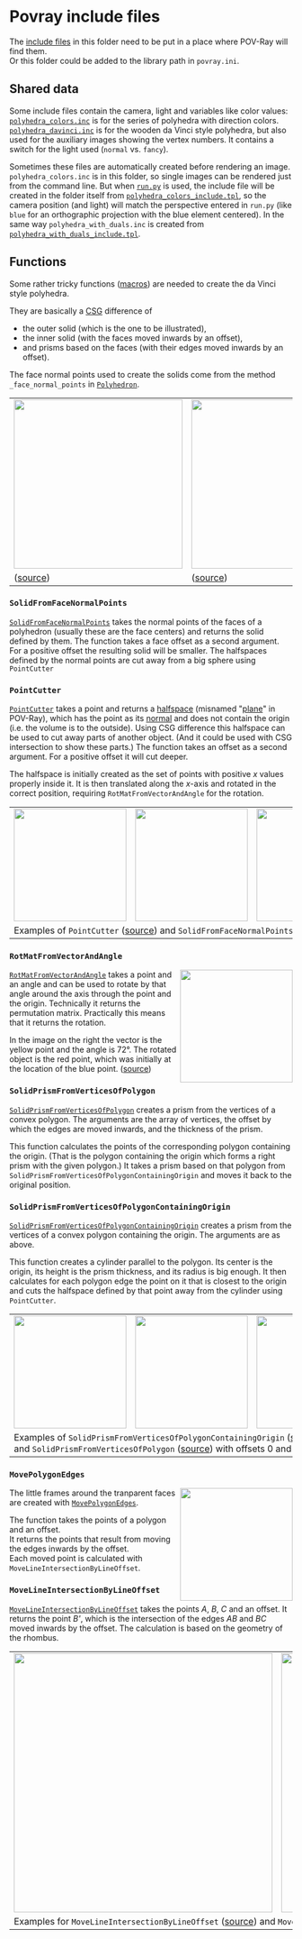 # Povray include files

The [include files](http://www.povray.org/documentation/view/3.6.2/236/) in this folder
need to be put in a place where POV-Ray will find them.<br>
Or this folder could be added to the library path in `povray.ini`.

## Shared data

Some include files contain the camera, light and variables like color values:
[`polyhedra_colors.inc`](https://github.com/watchduck/convex_polyhedra/blob/master/povray_includes/polyhedra_colors.inc)
is for the series of polyhedra with direction colors.
[`polyhedra_davinci.inc`](https://github.com/watchduck/convex_polyhedra/blob/master/povray_includes/polyhedra_davinci.inc)
is for the wooden da Vinci style polyhedra,
but also used for the auxiliary images showing the vertex numbers.
It contains a switch for the light used (`normal` vs. `fancy`).

Sometimes these files are automatically created before rendering an image.
`polyhedra_colors.inc` is in this folder, so single images can be rendered just
from the command line. But when
[`run.py`](https://github.com/watchduck/convex_polyhedra/blob/master/2b_colors_png/run.py)
is used, the include file will be created in
the folder itself from
[`polyhedra_colors_include.tpl`](https://github.com/watchduck/convex_polyhedra/blob/master/2b_colors_png/polyhedra_colors_include.tpl),
so the camera position (and light) will match the perspective entered in `run.py`
(like `blue` for an orthographic projection with the blue element centered).
In the same way `polyhedra_with_duals.inc` is created from
[`polyhedra_with_duals_include.tpl`](https://github.com/watchduck/convex_polyhedra/blob/master/4_dual_compounds/polyhedra_with_duals_include.tpl).

## Functions

Some rather tricky functions ([macros](http://www.povray.org/documentation/view/3.6.2/243/))
are needed to create the da Vinci style polyhedra.

They are basically a [CSG](https://en.wikipedia.org/wiki/Constructive_solid_geometry)
difference of
* the outer solid (which is the one to be illustrated),
* the inner solid (with the faces moved inwards by an offset),
* and prisms based on the faces (with their edges moved inwards by an offset).

The face normal points used to create the solids come from the method
`_face_normal_points` in
[`Polyhedron`](https://github.com/watchduck/convex_polyhedra/blob/master/classes/polyhedron.py).

<table>
    <tr>
        <td><img width="300" src="http://paste.watchduck.net/1804/davinci_cube.png"/>
        <td><img width="300" src="http://paste.watchduck.net/1804/davinci_tetrahedron.png"/>
        <td><img width="300" src="http://paste.watchduck.net/1804/davinci_truncuboct.png"/>
    <tr>
        <td>(<a href="https://github.com/watchduck/convex_polyhedra/blob/master/povray_includes/examples/davinci_cube.pov">source</a>)
        <td>(<a href="https://github.com/watchduck/convex_polyhedra/blob/master/povray_includes/examples/davinci_tetrahedron.pov">source</a>)
        <td>(<a href="https://github.com/watchduck/convex_polyhedra/blob/master/povray_includes/examples/davinci_truncuboct.pov">source</a>)
</table>

### `SolidFromFaceNormalPoints`

[`SolidFromFaceNormalPoints`](https://github.com/watchduck/convex_polyhedra/blob/master/povray_includes/SolidFromFaceNormalPoints.inc)
takes the normal points of the faces of a polyhedron
(usually these are the face centers) and returns the solid defined by them.
The function takes a face offset as a second argument.
For a positive offset the resulting solid will be smaller.
The halfspaces defined by the normal points are cut away from a big sphere using `PointCutter`

### `PointCutter`

[`PointCutter`](https://github.com/watchduck/convex_polyhedra/blob/master/povray_includes/PointCutter.inc)
takes a point and returns a [halfspace](https://en.wikipedia.org/wiki/Half-space_(geometry))
(misnamed "[plane](http://www.povray.org/documentation/view/3.6.2/297/)" in POV-Ray),
which has the point as its [normal](https://en.wikipedia.org/wiki/Normal_(geometry))
and does not contain the origin (i.e. the volume is to the outside).
Using CSG difference this halfspace can be used to cut away parts of another object.
(And it could be used with CSG intersection to show these parts.)
The function takes an offset as a second argument. For a positive offset it will cut deeper.

The halfspace is initially created as the set of points with positive <i>x</i> values properly inside it.
It is then translated along the <i>x</i>-axis and rotated in the correct position,
requiring `RotMatFromVectorAndAngle` for the rotation.

<table>
    <tr>
        <td><img width="200" src="http://paste.watchduck.net/1804/PointCutter_offset_0.png"/>
        <td><img width="200" src="http://paste.watchduck.net/1804/PointCutter_offset_0.5.png"/>
        <td><img width="200" src="http://paste.watchduck.net/1804/SolidFromFaceNormalPoints_offset_0.png"/>
        <td><img width="200" src="http://paste.watchduck.net/1804/SolidFromFaceNormalPoints_offset_0.5.png"/>
<tr>
        <td colspan="4">
            Examples of <code>PointCutter</code>
            (<a href="https://github.com/watchduck/convex_polyhedra/blob/master/povray_includes/examples/PointCutter.pov">source</a>)
            and <code>SolidFromFaceNormalPoints</code>
            (<a href="https://github.com/watchduck/convex_polyhedra/blob/master/povray_includes/examples/SolidFromFaceNormalPoints.pov">source</a>)
            with offsets 0 and 0.5
</table>

### `RotMatFromVectorAndAngle`

<img align="right" width="200" src="http://paste.watchduck.net/1804/RotMatFromVectorAndAngle.png"/>

[`RotMatFromVectorAndAngle`](https://github.com/watchduck/convex_polyhedra/blob/master/povray_includes/RotMatFromVectorAndAngle.inc)
takes a point and an angle and can be used to rotate
by that angle around the axis through the point and the origin.
Technically it returns the permutation matrix.
Practically this means that it returns the rotation.

In the image on the right the vector is the yellow point and the angle is 72°.
The rotated object is the red point, which was initially at the location of the blue point.
(<a href="https://github.com/watchduck/convex_polyhedra/blob/master/povray_includes/examples/RotMatFromVectorAndAngle.pov">source</a>)

### `SolidPrismFromVerticesOfPolygon`

[`SolidPrismFromVerticesOfPolygon`](https://github.com/watchduck/convex_polyhedra/blob/master/povray_includes/SolidPrismFromVerticesOfPolygon.inc)
creates a prism from the vertices of a convex polygon.
The arguments are the array of vertices, the offset by which the edges are moved inwards,
and the thickness of the prism.

This function calculates the points of the corresponding polygon containing the origin.
(That is the polygon containing the origin which forms a right prism with the given polygon.)
It takes a prism based on that polygon from `SolidPrismFromVerticesOfPolygonContainingOrigin`
and moves it back to the original position.

### `SolidPrismFromVerticesOfPolygonContainingOrigin`

[`SolidPrismFromVerticesOfPolygonContainingOrigin`](https://github.com/watchduck/convex_polyhedra/blob/master/povray_includes/SolidPrismFromVerticesOfPolygonContainingOrigin.inc)
creates a prism from the vertices
of a convex polygon containing the origin. The arguments are as above.

This function creates a cylinder parallel to the polygon. Its center is the origin,
its height is the prism thickness, and its radius is big enough.
It then calculates for each polygon edge the point on it that is closest to the origin
and cuts the halfspace defined by that point away from the cylinder using `PointCutter`.

<table>
    <tr>
        <td><img width="200" src="http://paste.watchduck.net/1804/SolidPrismFromVerticesOfPolygonContainingOrigin_offset_0.png"/>
        <td><img width="200" src="http://paste.watchduck.net/1804/SolidPrismFromVerticesOfPolygonContainingOrigin_offset_0.5.png"/>
        <td><img width="200" src="http://paste.watchduck.net/1804/SolidPrismFromVerticesOfPolygon_offset_0.png"/>
        <td><img width="200" src="http://paste.watchduck.net/1804/SolidPrismFromVerticesOfPolygon_offset_0.5.png"/>
    <tr>
        <td colspan="4">
            Examples of <code>SolidPrismFromVerticesOfPolygonContainingOrigin</code>
            (<a href="https://github.com/watchduck/convex_polyhedra/blob/master/povray_includes/examples/SolidPrismFromVerticesOfPolygonContainingOrigin.pov">source</a>)
            <br>
            and
            <code>SolidPrismFromVerticesOfPolygon</code>
            (<a href="https://github.com/watchduck/convex_polyhedra/blob/master/povray_includes/examples/SolidPrismFromVerticesOfPolygon.pov">source</a>)
            with offsets 0 and 0.5
</table>

### `MovePolygonEdges`

<a href="https://commons.wikimedia.org/wiki/File:Polyhedron_12-20,_davinci.png">
  <img align="right" width="200" src="http://paste.watchduck.net/1804/Polyhedron_12-20,_davinci_detail.png"/>
</a>

The little frames around the tranparent faces are created with
[`MovePolygonEdges`](https://github.com/watchduck/convex_polyhedra/blob/master/povray_includes/MovePolygonEdges.inc).

The function takes the points of a polygon and an offset.<br>
It returns the points that result from moving the edges inwards by the offset.<br>
Each moved point is calculated with `MoveLineIntersectionByLineOffset`.

### `MoveLineIntersectionByLineOffset`

[`MoveLineIntersectionByLineOffset`](https://github.com/watchduck/convex_polyhedra/blob/master/povray_includes/MoveLineIntersectionByLineOffset.inc)
takes the points <i>A</i>, <i>B</i>, <i>C</i> and an offset.
It returns the point <i>B'</i>, which is the intersection of the edges <i>AB</i> and <i>BC</i>
moved inwards by the offset. The calculation is based on the geometry of the rhombus.

<table>
    <tr>
        <td><img width="460" src="http://paste.watchduck.net/1804/MoveLineIntersectionByLineOffset.png"/>
        <td><img width="460" src="http://paste.watchduck.net/1804/MovePolygonEdges.png"/>
    <tr>
        <td colspan="2">
            Examples for <code>MoveLineIntersectionByLineOffset</code>
            (<a href="https://github.com/watchduck/convex_polyhedra/blob/master/povray_includes/examples/MoveLineIntersectionByLineOffset.pov">source</a>)
            and <code>MovePolygonEdges</code>
            (<a href="https://github.com/watchduck/convex_polyhedra/blob/master/povray_includes/examples/MovePolygonEdges.pov">source</a>)
            with offset 0.5
</table>
